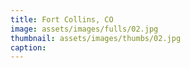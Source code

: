 ```yaml
---
title: Fort Collins, CO
image: assets/images/fulls/02.jpg
thumbnail: assets/images/thumbs/02.jpg
caption:
---
```


